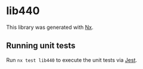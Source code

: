 # lib440

This library was generated with [Nx](https://nx.dev).

## Running unit tests

Run `nx test lib440` to execute the unit tests via [Jest](https://jestjs.io).
